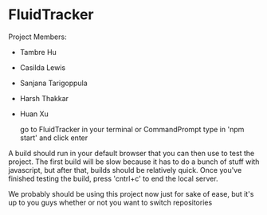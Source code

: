 # FluidTracker

Project Members:

- Tambre Hu
- Casilda Lewis
- Sanjana Tarigoppula
- Harsh Thakkar
- Huan Xu

  go to FluidTracker in your terminal or CommandPrompt
  type in 'npm start' and click enter

A build should run in your default browser that you can then use to test the project. The first build will be slow because it has to do a bunch of stuff with javascript, but after that, builds should be relatively quick. Once you've finished testing the build, press 'cntrl+c' to end the local server.

We probably should be using this project now just for sake of ease, but it's up to you guys whether or not you want to switch repositories

